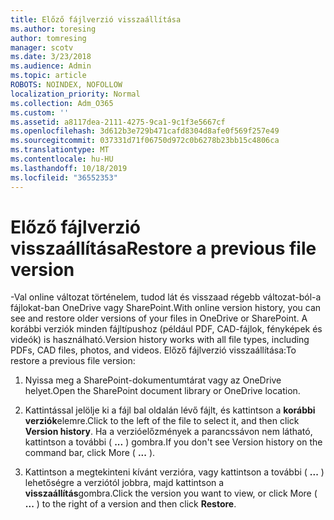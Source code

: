 ```yaml
---
title: Előző fájlverzió visszaállítása
ms.author: toresing
author: tomresing
manager: scotv
ms.date: 3/23/2018
ms.audience: Admin
ms.topic: article
ROBOTS: NOINDEX, NOFOLLOW
localization_priority: Normal
ms.collection: Adm_O365
ms.custom: ''
ms.assetid: a8117dea-2111-4275-9ca1-9c1f3e5667cf
ms.openlocfilehash: 3d612b3e729b471cafd8304d8afe0f569f257e49
ms.sourcegitcommit: 037331d71f06750d972c0b6278b23bb15c4806ca
ms.translationtype: MT
ms.contentlocale: hu-HU
ms.lasthandoff: 10/18/2019
ms.locfileid: "36552353"
---
```

# <a name="restore-a-previous-file-version"></a><span data-ttu-id="60b61-102">Előző fájlverzió visszaállítása</span><span class="sxs-lookup"><span data-stu-id="60b61-102">Restore a previous file version</span></span>

<span data-ttu-id="60b61-103">-Val online változat történelem, tudod lát és visszaad régebb változat-ból-a fájlokat-ban OneDrive vagy SharePoint.</span><span class="sxs-lookup"><span data-stu-id="60b61-103">With online version history, you can see and restore older versions of your files in OneDrive or SharePoint.</span></span> <span data-ttu-id="60b61-104">A korábbi verziók minden fájltípushoz (például PDF, CAD-fájlok, fényképek és videók) is használható.</span><span class="sxs-lookup"><span data-stu-id="60b61-104">Version history works with all file types, including PDFs, CAD files, photos, and videos.</span></span> <span data-ttu-id="60b61-105">Előző fájlverzió visszaállítása:</span><span class="sxs-lookup"><span data-stu-id="60b61-105">To restore a previous file version:</span></span>
  
1. <span data-ttu-id="60b61-106">Nyissa meg a SharePoint-dokumentumtárat vagy az OneDrive helyet.</span><span class="sxs-lookup"><span data-stu-id="60b61-106">Open the SharePoint document library or OneDrive location.</span></span>
    
2. <span data-ttu-id="60b61-107">Kattintással jelölje ki a fájl bal oldalán lévő fájlt, és kattintson a **korábbi verziók**elemre.</span><span class="sxs-lookup"><span data-stu-id="60b61-107">Click to the left of the file to select it, and then click **Version history**.</span></span> <span data-ttu-id="60b61-108">Ha a verzióelőzmények a parancssávon nem látható, kattintson a további ( **...** ) gombra.</span><span class="sxs-lookup"><span data-stu-id="60b61-108">If you don't see Version history on the command bar, click More ( **...** ).</span></span> 
    
3. <span data-ttu-id="60b61-109">Kattintson a megtekinteni kívánt verzióra, vagy kattintson a további ( **...** ) lehetőségre a verziótól jobbra, majd kattintson a **visszaállítás**gombra.</span><span class="sxs-lookup"><span data-stu-id="60b61-109">Click the version you want to view, or click More ( **...** ) to the right of a version and then click **Restore**.</span></span>
    

